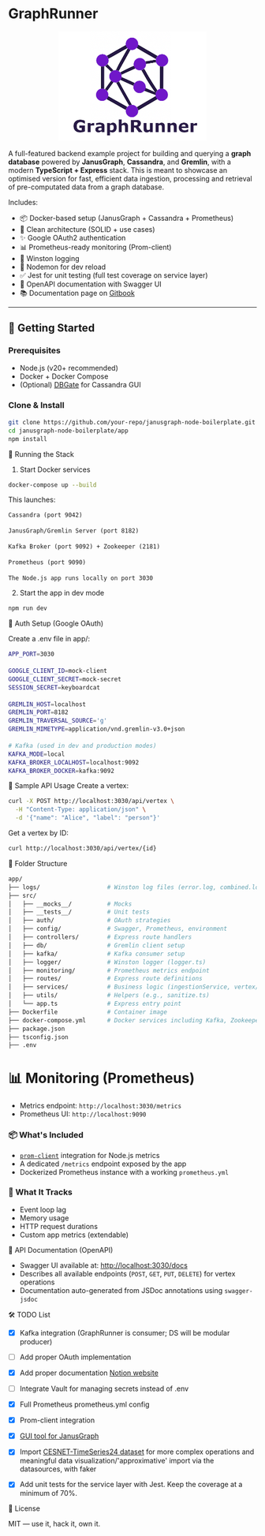 # GraphRunner

<p align="center">
  <img src="graphrunner-logo.png" alt="GraphRunner Logo" width="300" />
</p>

A full-featured backend example project for building and querying a **graph database** powered by **JanusGraph**, **Cassandra**, and **Gremlin**, with a modern **TypeScript + Express** stack. This is meant to showcase an optimised version for fast, efficient data ingestion, processing and retrieval of pre-computated data from a graph database.

Includes:
- 📦 Docker-based setup (JanusGraph + Cassandra + Prometheus)
- 🧠 Clean architecture (SOLID + use cases)
- ✨ Google OAuth2 authentication 
- 📊 Prometheus-ready monitoring (Prom-client)
- 🐛 Winston logging
- 🔁 Nodemon for dev reload
- ✅ Jest for unit testing (full test coverage on service layer)
- 📘 OpenAPI documentation with Swagger UI
- 📚 Documentation page on [Gitbook](https://graphrunner.gitbook.io/graphrunner)

---

## 🚀 Getting Started

### Prerequisites

- Node.js (v20+ recommended)
- Docker + Docker Compose
- (Optional) [DBGate](https://dbgate.org) for Cassandra GUI

### Clone & Install

```bash
git clone https://github.com/your-repo/janusgraph-node-boilerplate.git
cd janusgraph-node-boilerplate/app
npm install
```


🐳 Running the Stack
1. Start Docker services
```bash
docker-compose up --build
```

This launches:

    Cassandra (port 9042)

    JanusGraph/Gremlin Server (port 8182)

    Kafka Broker (port 9092) + Zookeeper (2181)

    Prometheus (port 9090)

    The Node.js app runs locally on port 3030

2. Start the app in dev mode
```bash
npm run dev
```

🔐 Auth Setup (Google OAuth)

Create a .env file in app/:
```bash
APP_PORT=3030

GOOGLE_CLIENT_ID=mock-client
GOOGLE_CLIENT_SECRET=mock-secret
SESSION_SECRET=keyboardcat

GREMLIN_HOST=localhost
GREMLIN_PORT=8182
GREMLIN_TRAVERSAL_SOURCE='g'
GREMLIN_MIMETYPE=application/vnd.gremlin-v3.0+json

# Kafka (used in dev and production modes)
KAFKA_MODE=local
KAFKA_BROKER_LOCALHOST=localhost:9092
KAFKA_BROKER_DOCKER=kafka:9092
```

🧪 Sample API Usage
Create a vertex:
```bash
curl -X POST http://localhost:3030/api/vertex \
  -H "Content-Type: application/json" \
  -d '{"name": "Alice", "label": "person"}'
```

Get a vertex by ID:
```bash
curl http://localhost:3030/api/vertex/{id}
```

🧰 Folder Structure

```bash
app/
├── logs/                   # Winston log files (error.log, combined.log)
├── src/
│   ├── __mocks__/          # Mocks
│   ├── __tests__/          # Unit tests
│   ├── auth/               # OAuth strategies
│   ├── config/             # Swagger, Prometheus, environment
│   ├── controllers/        # Express route handlers
│   ├── db/                 # Gremlin client setup
│   ├── kafka/              # Kafka consumer setup
│   ├── logger/             # Winston logger (logger.ts)
│   ├── monitoring/         # Prometheus metrics endpoint
│   ├── routes/             # Express route definitions
│   ├── services/           # Business logic (ingestionService, vertex/edge logic)
│   ├── utils/              # Helpers (e.g., sanitize.ts)
│   └── app.ts              # Express entry point
├── Dockerfile              # Container image
├── docker-compose.yml      # Docker services including Kafka, Zookeeper
├── package.json
├── tsconfig.json
├── .env
```

# 📊 Monitoring (Prometheus)

- Metrics endpoint: `http://localhost:3030/metrics`
- Prometheus UI: `http://localhost:9090`

### 📦 What's Included
- [`prom-client`](https://github.com/siimon/prom-client) integration for Node.js metrics
- A dedicated `/metrics` endpoint exposed by the app
- Dockerized Prometheus instance with a working `prometheus.yml`

### 🧠 What It Tracks
- Event loop lag
- Memory usage
- HTTP request durations
- Custom app metrics (extendable)

📘 API Documentation (OpenAPI)
- Swagger UI available at: [http://localhost:3030/docs](http://localhost:3000/docs)
- Describes all available endpoints (`POST`, `GET`, `PUT`, `DELETE`) for vertex operations
- Documentation auto-generated from JSDoc annotations using `swagger-jsdoc`

🛠 TODO List
- [x] Kafka integration (GraphRunner is consumer; DS will be modular producer)

- [ ] Add proper OAuth implementation

- [x] Add proper documentation [Notion website](https://wary-server-25b.notion.site/GraphRunner-5909ef9f1c784217a040a3992565f2a7)

- [ ] Integrate Vault for managing secrets instead of .env

- [x] Full Prometheus prometheus.yml config

- [x] Prom-client integration

- [x] [GUI tool for JanusGraph](https://github.com/RORVI/janusgraph-visualizer-for-graphrunner)

- [x] Import [CESNET-TimeSeries24 dataset](https://zenodo.org/records/13382427) for more complex operations and meaningful data visualization/'approximative' import via the datasources, with faker

- [x] Add unit tests for the service layer with Jest. Keep the coverage at a minimum of 70%.


🧾 License

MIT — use it, hack it, own it.